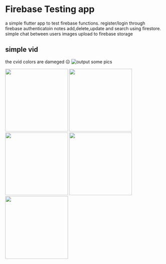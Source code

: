 # Firebase Testing app

a simple flutter app to test firebase functions.
register/login through firebase authenticatoin
notes add,delete,update and search using firestore.
simple chat between users
images upload to firebase storage 


## simple vid    
the cvid colors are dameged ☹️
![output](https://github.com/Ammourie/Firebase-Testing/assets/59035839/5488fd3f-fd38-4191-9d86-9ac09b6d2c0f)
some pics 
<p float="left">
<img src= "https://github.com/Ammourie/Firebase-Testing/assets/59035839/ba32cea7-31a5-4c19-aa42-0686fed4e1db" width="200" />
<img src= "https://github.com/Ammourie/Firebase-Testing/assets/59035839/b967fbf8-71d7-4cce-8c91-c50f39c10e58" width="200" />
<img src= "https://github.com/Ammourie/Firebase-Testing/assets/59035839/87257eff-20c1-4838-831b-93dbc1709d74" width="200" />
<img src= "https://github.com/Ammourie/Firebase-Testing/assets/59035839/14a99527-5d9e-465c-a9bc-012df008006d" width="200" />
<img src= "https://github.com/Ammourie/Firebase-Testing/assets/59035839/9ff08a9d-f2ed-4b4f-ae75-3ff430ed5c8c" width="200" />
</p>






                                  
                                                                                                                                                                                                                                   
                                                                                            
